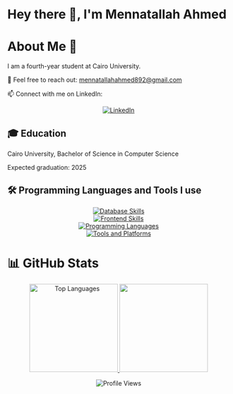 # Hey there 👋, I'm Mennatallah Ahmed

# About Me 🚀

I am a fourth-year student at Cairo University.

💬 Feel free to reach out: mennatallahahmed892@gmail.com

📫 Connect with me on LinkedIn:
<p align="center">
    <a href="https://www.linkedin.com/in/mennatallah-ahmed-0b0a72277/" target="_blank" rel="noopener noreferrer">
        <img src="https://img.shields.io/badge/-LinkedIn-blue?style=for-the-badge&logo=linkedin&logoColor=white" alt="LinkedIn" />
    </a>
</p>


## 🎓 Education

Cairo University, Bachelor of Science in Computer Science

Expected graduation: 2025

## 🛠️ Programming Languages and Tools I use

<p align="center">
  <a href="https://go-skill-icons.vercel.app/">
      <img src="https://go-skill-icons.vercel.app/api/icons?i=sqlserver,mongodb&theme=dark&perline=11" alt="Database Skills" />
       <br/>
      <img src="https://go-skill-icons.vercel.app/api/icons?i=html,css,bootstrap,js,sass,react&theme=dark&perline=11" alt="Frontend Skills" />
       <br/>
      <img src="https://go-skill-icons.vercel.app/api/icons?i=python,cpp,java,spring,cs,dotnet,nodejs&theme=dark&perline=11" alt="Programming Languages" />
       <br/>
      <img src="https://go-skill-icons.vercel.app/api/icons?i=git,github,redhat,linux,ps,postman,xd,docker&theme=dark&perline=11" alt="Tools and Platforms" />
  </a>
</p>

# 📊 GitHub Stats
<p align="center">
  <a href="https://github.com/mennatallah222/github-readme-stats">
   <img src="https://github-readme-stats.vercel.app/api/top-langs/?username=mennatallah222&layout=donut&cache_seconds=5&theme=dark" style="height:200px;" alt="Top Languages" />
    <img src="https://github-readme-stats.vercel.app/api?username=mennatallah222&show_icons=true&theme=dark" style="height:200px;" />
  </a>
</p>

<div align="center">
    <img src="https://komarev.com/ghpvc/?username=mennatallah222&color=grey&style=flat-square" alt="Profile Views"/>
</div>

